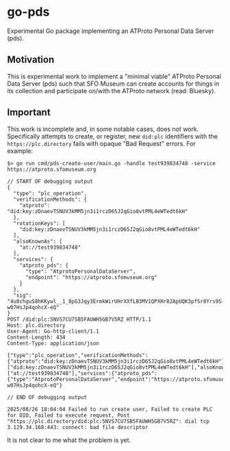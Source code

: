 # go-pds

Experimental Go package implementing an ATProto Personal Data Server (pds).

## Motivation

This is experimental work to implement a "minimal viable" ATProto Personal Data Server (pds) such that SFO Museum can create accounts for things in its collection and participate on/with the ATProto network (read: Bluesky).

## Important

This work is incomplete and, in some notable cases, does not work. Specifically attempts to create, or register, new `did:plc` identifiers with the `https://plc.directory` fails with opaque "Bad Request" errors. For example:

```
$> go run cmd/pds-create-user/main.go -handle test939834748 -service https://atproto.sfomuseum.org

// START OF debugging output
{
  "type": "plc_operation",
  "verificationMethods": {
    "atproto": "did:key:zDnaevTSNUV3kMM5jn3i1rczD65J2qGio8vtPML4eWTedt6kH"
  },
  "rotationKeys": [
    "did:key:zDnaevTSNUV3kMM5jn3i1rczD65J2qGio8vtPML4eWTedt6kH"
  ],
  "alsoKnownAs": [
    "at://test939834748"
  ],
  "services": {
    "atproto_pds": {
      "type": "AtprotoPersonalDataServer",
      "endpoint": "https://atproto.sfomuseum.org"
    }
  },
  "sig": "4u0chguS8hKKywl__1_8pG3Jqy3ErmkWirUHrXXfLB3MV1QPXHr82ApUQK3pfSr8Yrs9S-w07HsJp4qohcX-eQ"
}
POST /did:plc:5NVS7CU7SB5FAUWH5GB7V5RZ HTTP/1.1
Host: plc.directory
User-Agent: Go-http-client/1.1
Content-Length: 434
Content-Type: application/json

{"type":"plc_operation","verificationMethods":{"atproto":"did:key:zDnaevTSNUV3kMM5jn3i1rczD65J2qGio8vtPML4eWTedt6kH"},"rotationKeys":["did:key:zDnaevTSNUV3kMM5jn3i1rczD65J2qGio8vtPML4eWTedt6kH"],"alsoKnownAs":["at://test939834748"],"services":{"atproto_pds":{"type":"AtprotoPersonalDataServer","endpoint":"https://atproto.sfomuseum.org"}},"sig":"4u0chguS8hKKywl__1_8pG3Jqy3ErmkWirUHrXXfLB3MV1QPXHr82ApUQK3pfSr8Yrs9S-w07HsJp4qohcX-eQ"}

// END OF debugging output

2025/08/26 18:04:04 Failed to run create user, Failed to create PLC for DID, Failed to execute request, Post "https://plc.directory/did:plc:5NVS7CU7SB5FAUWH5GB7V5RZ": dial tcp 3.129.34.168:443: connect: bad file descriptor
```

It is not clear to me what the problem is yet.
